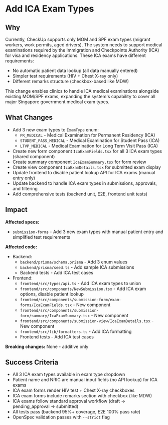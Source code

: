 # Add ICA Exam Types

## Why
Currently, CheckUp supports only MOM and SPF exam types (migrant workers, work permits, aged drivers). The system needs to support medical examinations required by the Immigration and Checkpoints Authority (ICA) for visa and residency applications. These ICA exams have different requirements:
- No automatic patient data lookup (all data manually entered)
- Simpler test requirements (HIV + Chest X-ray only)
- Different remarks structure (checkbox-based like MDW)

This change enables clinics to handle ICA medical examinations alongside existing MOM/SPF exams, expanding the system's capability to cover all major Singapore government medical exam types.

## What Changes
- Add 3 new exam types to `ExamType` enum:
  - `PR_MEDICAL` - Medical Examination for Permanent Residency (ICA)
  - `STUDENT_PASS_MEDICAL` - Medical Examination for Student Pass (ICA)
  - `LTVP_MEDICAL` - Medical Examination for Long Term Visit Pass (ICA)
- Create new form component `IcaExamFields.tsx` for all 3 ICA exam types (shared component)
- Create summary component `IcaExamSummary.tsx` for form review
- Create view component `IcaExamDetails.tsx` for submitted exam display
- Update frontend to disable patient lookup API for ICA exams (manual entry only)
- Update backend to handle ICA exam types in submissions, approvals, and filtering
- Add comprehensive tests (backend unit, E2E, frontend unit tests)

## Impact
**Affected specs:**
- `submission-forms` - Add 3 new exam types with manual patient entry and simplified test requirements

**Affected code:**
- Backend:
  - `backend/prisma/schema.prisma` - Add 3 enum values
  - `backend/prisma/seed.ts` - Add sample ICA submissions
  - Backend tests - Add ICA test cases
- Frontend:
  - `frontend/src/types/api.ts` - Add ICA exam types to union
  - `frontend/src/components/NewSubmission.tsx` - Add ICA exam options, disable patient lookup
  - `frontend/src/components/submission-form/exam-forms/IcaExamFields.tsx` - New component
  - `frontend/src/components/submission-form/summary/IcaExamSummary.tsx` - New component
  - `frontend/src/components/submission-view/IcaExamDetails.tsx` - New component
  - `frontend/src/lib/formatters.ts` - Add ICA formatting
  - Frontend tests - Add ICA test cases

**Breaking changes:** None - additive only

## Success Criteria
- All 3 ICA exam types available in exam type dropdown
- Patient name and NRIC are manual input fields (no API lookup) for ICA exams
- ICA exam forms render HIV test + Chest X-ray checkboxes
- ICA exam forms include remarks section with checkbox (like MDW)
- ICA exams follow standard approval workflow (draft → pending_approval → submitted)
- All tests pass (backend 95%+ coverage, E2E 100% pass rate)
- OpenSpec validation passes with `--strict` flag
